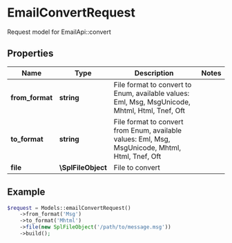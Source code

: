 # EmailConvertRequest

Request model for EmailApi::convert

## Properties

Name | Type | Description | Notes
---- | ---- | ----------- | -----
**from_format** | **string**| File format to convert to Enum, available values: Eml, Msg, MsgUnicode, Mhtml, Html, Tnef, Oft |
**to_format** | **string**| File format to convert from Enum, available values: Eml, Msg, MsgUnicode, Mhtml, Html, Tnef, Oft |
**file** | **\SplFileObject**| File to convert |

## Example
```php
$request = Models::emailConvertRequest()
    ->from_format('Msg')
    ->to_format('Mhtml')
    ->file(new SplFileObject('/path/to/message.msg'))
    ->build();
```

